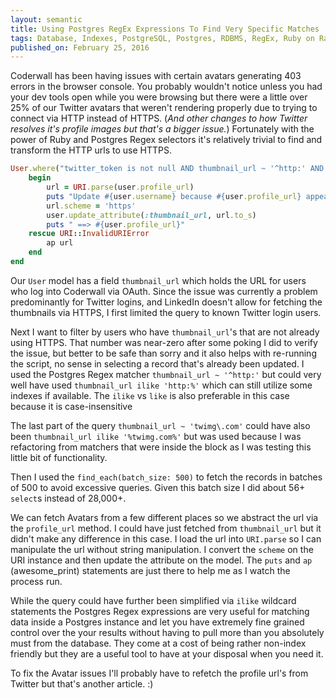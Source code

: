 ```yaml
---
layout: semantic
title: Using Postgres RegEx Expressions To Find Very Specific Matches
tags: Database, Indexes, PostgreSQL, Postgres, RDBMS, RegEx, Ruby on Rails, SQL
published_on: February 25, 2016
---
```


Coderwall has been having issues with certain avatars generating 403 errors in
the browser console. You probably wouldn't notice unless you had your dev tools
open while you were browsing but there were a little over 25% of our Twitter
avatars that weren't rendering properly due to trying to connect via HTTP
instead of HTTPS. (*And other changes to how Twitter resolves it's profile
images but that's a bigger issue.*)  Fortunately with the power of Ruby and
Postgres Regex selectors it's relatively trivial to find and transform the HTTP
urls to use HTTPS.

```ruby
User.where("twitter_token is not null AND thumbnail_url ~ '^http:' AND thumbnail_url ~ 'twimg\.com'").find_each(batch_size: 500) do |user|
	begin
		url = URI.parse(user.profile_url)
		puts "Update #{user.username} because #{user.profile_url} appears to be HTTP."
		url.scheme = 'https'
		user.update_attribute(:thumbnail_url, url.to_s)
		puts " ==> #{user.profile_url}"
	rescue URI::InvalidURIError
		ap url
	end
end
```
Our `User` model has a field `thumbnail_url` which holds the URL for users who
log into Coderwall via OAuth. Since the issue was currently a problem
predominantly for Twitter logins, and LinkedIn doesn't allow for fetching the
thumbnails via HTTPS, I first limited the query to known Twitter login users.

Next I want to filter by users who have `thumbnail_url`'s that are not already
using HTTPS. That number was near-zero after some poking I did to verify the
issue, but better to be safe than sorry and it also helps with re-running the
script, no sense in selecting a record that's already been updated. I used the
Postgres Regex matcher `thumbnail_url ~ '^http:'` but could very well have used
`thumbnail_url ilike 'http:%'` which can still utilize some indexes if
available. The `ilike` vs `like` is also preferable in this case because it is
case-insensitive

The last part of the query `thumbnail_url ~ 'twimg\.com'` could have also been
`thumbnail_url ilike '%twimg.com%'` but was used because I was refactoring from
matchers that were inside the block as I was testing this little bit of
functionality.

Then I used the `find_each(batch_size: 500)` to fetch the records in batches of
500 to avoid excessive queries. Given this batch size I did about 56+ `select`s
instead of 28,000+.

We can fetch Avatars from a few different places so we abstract the url via the
`profile_url` method. I could have just fetched from `thumbnail_url` but it
didn't make any difference in this case. I load the url into `URI.parse` so I
can manipulate the url without string manipulation. I convert the `scheme` on
the URI instance and then update the attribute on the model. The `puts` and `ap`
(awesome_print) statements are just there to help me as I watch the process run.

While the query could have further been simplified via `ilike` wildcard
statements the Postgres Regex expressions are very useful for matching data
inside a Postgres instance and let you have extremely fine grained control over
the your results without having to pull more than you absolutely must from the
database. They come at a cost of being rather non-index friendly but they are a
useful tool to have at your disposal when you need it.

To fix the Avatar issues I'll probably have to refetch the profile url's from
Twitter but that's another article. :)
